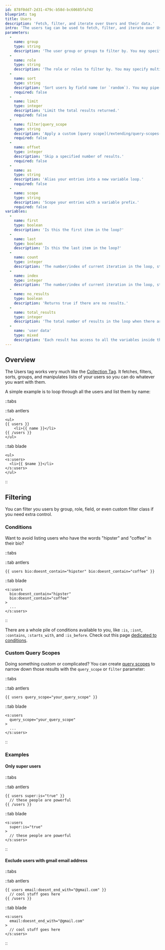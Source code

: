 ```yaml
---
id: 878f0dd7-2d31-479c-b58d-bc60685fa7d2
blueprint: tag
title: Users
description: 'Fetch, filter, and iterate over Users and their data.'
intro: 'The users tag can be used to fetch, filter, and iterate over Users and their data.'
parameters:
  -
    name: group
    type: string
    description: 'The user group or groups to filter by. You may specify multiple groups by pipe separating them: `{{ users group="jocks|geeks" }}`.'
  -
    name: role
    type: string
    description: 'The role or roles to filter by. You may specify multiple roles by pipe separating them: `{{ users role="author|editor" }}`.'
  -
    name: sort
    type: string
    description: 'Sort users by field name (or `random`). You may pipe-separate multiple fields for sub-sorting and specify sort direction of each field using a colon. For example, `sort="title"` or `sort="date:asc|title:desc"` to sort by date then by title.'
    required: false
  -
    name: limit
    type: integer
    description: 'Limit the total results returned.'
    required: false
  -
    name: filter|query_scope
    type: string
    description: 'Apply a custom [query scope](/extending/query-scopes-and-filters)'
    required: false
  -
    name: offset
    type: integer
    description: 'Skip a specified number of results.'
    required: false
  -
    name: as
    type: string
    description: 'Alias your entries into a new variable loop.'
    required: false
  -
    name: scope
    type: string
    description: 'Scope your entries with a variable prefix.'
    required: false
variables:
  -
    name: first
    type: boolean
    description: 'Is this the first item in the loop?'
  -
    name: last
    type: boolean
    description: 'Is this the last item in the loop?'
  -
    name: count
    type: integer
    description: 'The number/index of current iteration in the loop, starting from 1'
  -
    name: index
    type: integer
    description: 'The number/index of current iteration in the loop, starting from 0'
  -
    name: no_results
    type: boolean
    description: 'Returns true if there are no results.'
  -
    name: total_results
    type: integer
    description: 'The total number of results in the loop when there are results. You should use `no_results` to check if any results exist.'
  -
    name: 'user data'
    type: mixed
    description: 'Each result has access to all the variables inside that entry (`name`, `email`, etc).'
---
```

## Overview

The Users tag works very much like the [Collection Tag](/tags/collection). It fetches, filters, sorts, groups, and manipulates lists of your users so you can do whatever you want with them.

A simple example is to loop through all the users and list them by name:


::tabs

::tab antlers
```antlers
<ul>
{{ users }}
    <li>{{ name }}</li>
{{ /users }}
</ul>
```
::tab blade
```blade
<ul>
<s:users>
  <li>{{ $name }}</li>
</s:users>
</ul>
```
::

## Filtering

You can filter you users by group, role, field, or even custom filter class if you need extra control.

### Conditions

Want to avoid listing users who have the words "hipster" and "coffee" in their bio?

::tabs

::tab antlers
```antlers
{{ users bio:doesnt_contain="hipster" bio:doesnt_contain="coffee" }}
```
::tab blade
```blade
<s:users
  bio:doesnt_contain="hipster"
  bio:doesnt_contain="coffee"
>
  ...
</s:users>
```
::

There are a whole pile of conditions available to you, like `:is`, `:isnt`, `:contains`, `:starts_with`, and `:is_before`. Check out this page [dedicated to conditions](/conditions).

### Custom Query Scopes

Doing something custom or complicated? You can create [query scopes](/extending/query-scopes-and-filters) to narrow down those results with the `query_scope` or `filter` parameter:

::tabs

::tab antlers
```antlers
{{ users query_scope="your_query_scope" }}
```
::tab blade
```blade
<s:users
  query_scope="your_query_scope"
>
  ...
</s:users>
```
::

### Examples

#### Only super users

::tabs

::tab antlers
```antlers
{{ users super:is="true" }}
  // these people are powerful
{{ /users }}
```
::tab blade
```blade
<s:users
  super:is="true"
>
  // these people are powerful
</s:users>
```
::

#### Exclude users with gmail email address

::tabs

::tab antlers
```antlers
{{ users email:doesnt_end_with="@gmail.com" }}
  // cool stuff goes here
{{ /users }}
```
::tab blade
```blade
<s:users
  email:doesnt_end_with="@gmail.com"
>
  // cool stuff goes here
</s:users>
```
::

